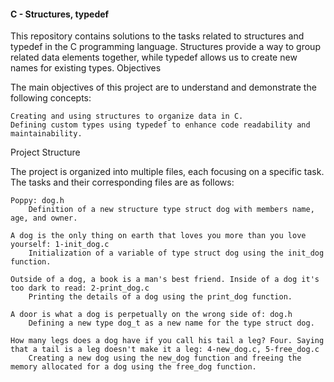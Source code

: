 #### C - Structures, typedef

This repository contains solutions to the tasks related to structures and typedef in the C programming language. Structures provide a way to group related data elements together, while typedef allows us to create new names for existing types.
Objectives

The main objectives of this project are to understand and demonstrate the following concepts:

    Creating and using structures to organize data in C.
    Defining custom types using typedef to enhance code readability and maintainability.

Project Structure

The project is organized into multiple files, each focusing on a specific task. The tasks and their corresponding files are as follows:

    Poppy: dog.h
        Definition of a new structure type struct dog with members name, age, and owner.

    A dog is the only thing on earth that loves you more than you love yourself: 1-init_dog.c
        Initialization of a variable of type struct dog using the init_dog function.

    Outside of a dog, a book is a man's best friend. Inside of a dog it's too dark to read: 2-print_dog.c
        Printing the details of a dog using the print_dog function.

    A door is what a dog is perpetually on the wrong side of: dog.h
        Defining a new type dog_t as a new name for the type struct dog.

    How many legs does a dog have if you call his tail a leg? Four. Saying that a tail is a leg doesn't make it a leg: 4-new_dog.c, 5-free_dog.c
        Creating a new dog using the new_dog function and freeing the memory allocated for a dog using the free_dog function.
